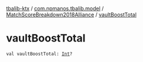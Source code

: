 [tbalib-ktx](../../index.md) / [com.npmanos.tbalib.model](../index.md) / [MatchScoreBreakdown2018Alliance](index.md) / [vaultBoostTotal](./vault-boost-total.md)

# vaultBoostTotal

`val vaultBoostTotal: `[`Int`](https://kotlinlang.org/api/latest/jvm/stdlib/kotlin/-int/index.html)`?`